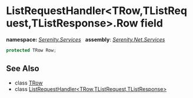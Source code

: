 # ListRequestHandler&lt;TRow,TListRequest,TListResponse&gt;.Row field
**namespace:** *[Serenity.Services](../../README.md#serenity.services-namespace)*   **assembly**: *[Serenity.Net.Services](../../README.md)*

```csharp
protected TRow Row;
```

## See Also

* class [TRow](../Serenity.Net.Services/../ListRequestHandler-3.TRow.md)
* class [ListRequestHandler&lt;TRow,TListRequest,TListResponse&gt;](../ListRequestHandler-3.md)